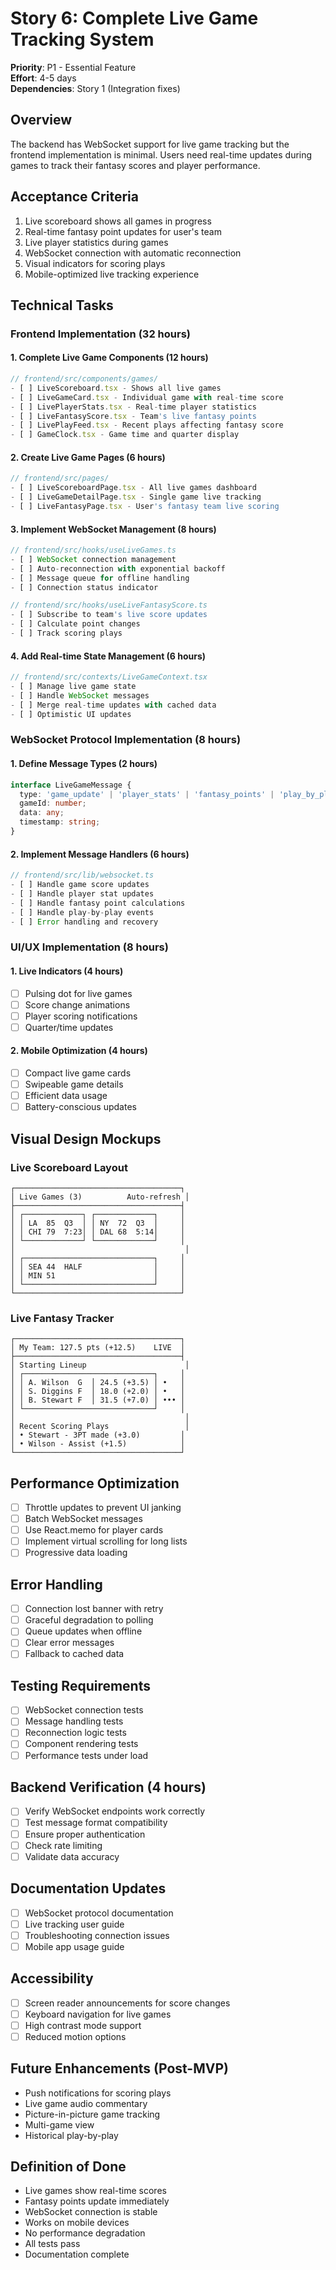 # Story 6: Complete Live Game Tracking System

**Priority**: P1 - Essential Feature  
**Effort**: 4-5 days  
**Dependencies**: Story 1 (Integration fixes)

## Overview
The backend has WebSocket support for live game tracking but the frontend implementation is minimal. Users need real-time updates during games to track their fantasy scores and player performance.

## Acceptance Criteria
1. Live scoreboard shows all games in progress
2. Real-time fantasy point updates for user's team
3. Live player statistics during games
4. WebSocket connection with automatic reconnection
5. Visual indicators for scoring plays
6. Mobile-optimized live tracking experience

## Technical Tasks

### Frontend Implementation (32 hours)

#### 1. Complete Live Game Components (12 hours)
```typescript
// frontend/src/components/games/
- [ ] LiveScoreboard.tsx - Shows all live games
- [ ] LiveGameCard.tsx - Individual game with real-time score
- [ ] LivePlayerStats.tsx - Real-time player statistics
- [ ] LiveFantasyScore.tsx - Team's live fantasy points
- [ ] LivePlayFeed.tsx - Recent plays affecting fantasy score
- [ ] GameClock.tsx - Game time and quarter display
```

#### 2. Create Live Game Pages (6 hours)
```typescript
// frontend/src/pages/
- [ ] LiveScoreboardPage.tsx - All live games dashboard
- [ ] LiveGameDetailPage.tsx - Single game live tracking
- [ ] LiveFantasyPage.tsx - User's fantasy team live scoring
```

#### 3. Implement WebSocket Management (8 hours)
```typescript
// frontend/src/hooks/useLiveGames.ts
- [ ] WebSocket connection management
- [ ] Auto-reconnection with exponential backoff
- [ ] Message queue for offline handling
- [ ] Connection status indicator

// frontend/src/hooks/useLiveFantasyScore.ts
- [ ] Subscribe to team's live score updates
- [ ] Calculate point changes
- [ ] Track scoring plays
```

#### 4. Add Real-time State Management (6 hours)
```typescript
// frontend/src/contexts/LiveGameContext.tsx
- [ ] Manage live game state
- [ ] Handle WebSocket messages
- [ ] Merge real-time updates with cached data
- [ ] Optimistic UI updates
```

### WebSocket Protocol Implementation (8 hours)

#### 1. Define Message Types (2 hours)
```typescript
interface LiveGameMessage {
  type: 'game_update' | 'player_stats' | 'fantasy_points' | 'play_by_play';
  gameId: number;
  data: any;
  timestamp: string;
}
```

#### 2. Implement Message Handlers (6 hours)
```typescript
// frontend/src/lib/websocket.ts
- [ ] Handle game score updates
- [ ] Handle player stat updates
- [ ] Handle fantasy point calculations
- [ ] Handle play-by-play events
- [ ] Error handling and recovery
```

### UI/UX Implementation (8 hours)

#### 1. Live Indicators (4 hours)
- [ ] Pulsing dot for live games
- [ ] Score change animations
- [ ] Player scoring notifications
- [ ] Quarter/time updates

#### 2. Mobile Optimization (4 hours)
- [ ] Compact live game cards
- [ ] Swipeable game details
- [ ] Efficient data usage
- [ ] Battery-conscious updates

## Visual Design Mockups

### Live Scoreboard Layout
```
┌─────────────────────────────────────┐
│ Live Games (3)          Auto-refresh │
├─────────────────────────────────────┤
│ ┌─────────────┐ ┌─────────────┐     │
│ │ LA  85  Q3  │ │ NY  72  Q3  │     │
│ │ CHI 79  7:23│ │ DAL 68  5:14│     │
│ └─────────────┘ └─────────────┘     │
│                                      │
│ ┌─────────────────────────────┐     │
│ │ SEA 44  HALF                │     │
│ │ MIN 51                      │     │
│ └─────────────────────────────┘     │
└─────────────────────────────────────┘
```

### Live Fantasy Tracker
```
┌─────────────────────────────────────┐
│ My Team: 127.5 pts (+12.5)    LIVE  │
├─────────────────────────────────────┤
│ Starting Lineup                      │
│ ┌─────────────────────────────┐     │
│ │ A. Wilson  G  │ 24.5 (+3.5) │ •   │
│ │ S. Diggins F  │ 18.0 (+2.0) │ •   │
│ │ B. Stewart F  │ 31.5 (+7.0) │ ••• │
│ └─────────────────────────────┘     │
│                                      │
│ Recent Scoring Plays                 │
│ • Stewart - 3PT made (+3.0)         │
│ • Wilson - Assist (+1.5)            │
└─────────────────────────────────────┘
```

## Performance Optimization
- [ ] Throttle updates to prevent UI janking
- [ ] Batch WebSocket messages
- [ ] Use React.memo for player cards
- [ ] Implement virtual scrolling for long lists
- [ ] Progressive data loading

## Error Handling
- [ ] Connection lost banner with retry
- [ ] Graceful degradation to polling
- [ ] Queue updates when offline
- [ ] Clear error messages
- [ ] Fallback to cached data

## Testing Requirements
- [ ] WebSocket connection tests
- [ ] Message handling tests
- [ ] Reconnection logic tests
- [ ] Component rendering tests
- [ ] Performance tests under load

## Backend Verification (4 hours)
- [ ] Verify WebSocket endpoints work correctly
- [ ] Test message format compatibility
- [ ] Ensure proper authentication
- [ ] Check rate limiting
- [ ] Validate data accuracy

## Documentation Updates
- [ ] WebSocket protocol documentation
- [ ] Live tracking user guide
- [ ] Troubleshooting connection issues
- [ ] Mobile app usage guide

## Accessibility
- [ ] Screen reader announcements for score changes
- [ ] Keyboard navigation for live games
- [ ] High contrast mode support
- [ ] Reduced motion options

## Future Enhancements (Post-MVP)
- Push notifications for scoring plays
- Live game audio commentary
- Picture-in-picture game tracking
- Multi-game view
- Historical play-by-play

## Definition of Done
- Live games show real-time scores
- Fantasy points update immediately
- WebSocket connection is stable
- Works on mobile devices
- No performance degradation
- All tests pass
- Documentation complete